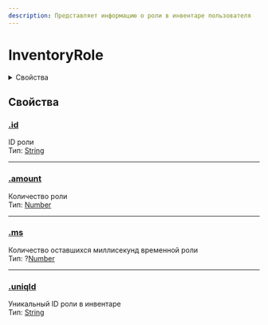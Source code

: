 ```yaml
---
description: Представляет информацию о роли в инвентаре пользователя
---
```


# InventoryRole

<details>

<summary>Свойства</summary>

[id](inventory-role.md#id)

[amount](inventory-role.md#amount)

[ms](inventory-role.md#ms)

[uniqId](inventory-role.md#uniqid)

</details>

## Свойства

### [.id](inventory-role.md#id)

ID роли\
Тип: [String](https://developer.mozilla.org/en-US/docs/Web/JavaScript/Reference/Global\_Objects/String)

***

### [.amount](inventory-role.md#amount)

Количество роли\
Тип: [Number](https://developer.mozilla.org/en-US/docs/Web/JavaScript/Reference/Global\_Objects/Number)

***

### [.ms](inventory-role.md#ms)

Количество оставшихся миллисекунд временной роли\
Тип: ?[Number](https://developer.mozilla.org/en-US/docs/Web/JavaScript/Reference/Global\_Objects/Number)

***

### [.uniqId](inventory-role.md#uniqid)

Уникальный ID роли в инвентаре\
Тип: [String](https://developer.mozilla.org/en-US/docs/Web/JavaScript/Reference/Global\_Objects/String)
